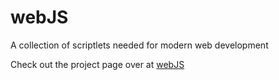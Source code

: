 # webJS
A collection of scriptlets needed for modern web development







Check out the project page over at [webJS](https://ktsuttlemyre.github.io/webJS/)
